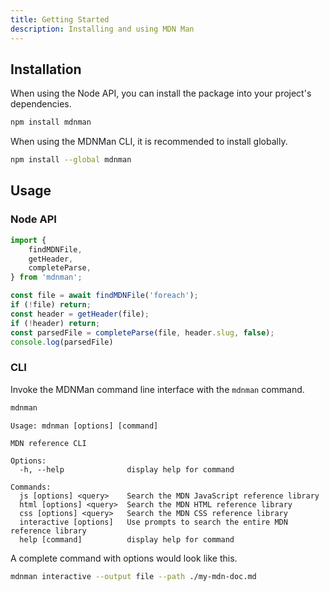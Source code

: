 ```yaml
---
title: Getting Started
description: Installing and using MDN Man
---
```


## Installation

When using the Node API, you can install the package into your project's dependencies.

```zsh
npm install mdnman
```

When using the MDNMan CLI, it is recommended to install globally.

```zsh
npm install --global mdnman
```

## Usage

### Node API

```ts title="simple.ts"
import { 
    findMDNFile,
    getHeader,
    completeParse,
} from 'mdnman';

const file = await findMDNFile('foreach');
if (!file) return;
const header = getHeader(file);
if (!header) return;
const parsedFile = completeParse(file, header.slug, false);
console.log(parsedFile)
```

### CLI

Invoke the MDNMan command line interface with the `mdnman` command.

```sh
mdnman
```
```
Usage: mdnman [options] [command]

MDN reference CLI

Options:
  -h, --help              display help for command

Commands:
  js [options] <query>    Search the MDN JavaScript reference library
  html [options] <query>  Search the MDN HTML reference library
  css [options] <query>   Search the MDN CSS reference library
  interactive [options]   Use prompts to search the entire MDN reference library
  help [command]          display help for command
```

A complete command with options would look like this.

```sh
mdnman interactive --output file --path ./my-mdn-doc.md
```